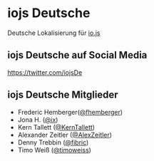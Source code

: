 # iojs Deutsche

Deutsche Lokalisierung für [io.js](http://iojs.org)

## iojs Deutsche auf Social Media

https://twitter.com/iojsDe

## iojs Deutsche Mitglieder

- Frederic Hemberger([@fhemberger](https://github.com/fhemberger))
- Jona H. ([@ix](https://github.com/ix))
- Kern Tallett ([@KernTallett](https://github.com/KernTallett))
- Alexander Zeitler ([@AlexZeitler](https://github.com/AlexZeitler))
- Denny Trebbin ([@fibric](https://github.com/fibric))
- Timo Weiß ([@timoweiss](https://github.com/timoweiss))
